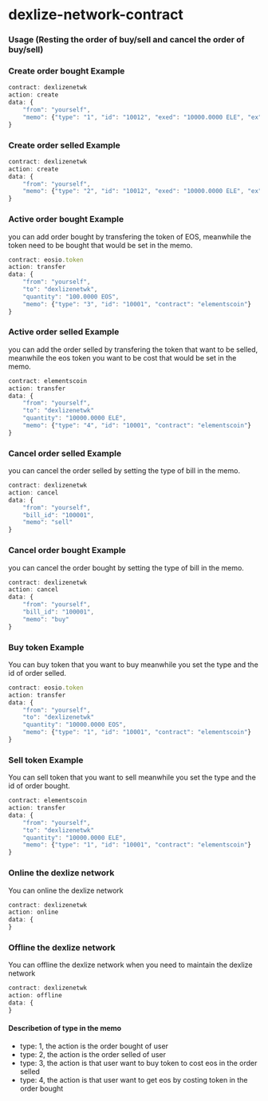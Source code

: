 # dexlize-network-contract


### Usage (Resting the order of buy/sell and cancel the order of buy/sell)

### Create order bought Example
```js
contract: dexlizenetwk
action: create
data: {
    "from": "yourself",
    "memo": {"type": "1", "id": "10012", "exed": "10000.0000 ELE", "ex": "10.0000 EOS", "contract": "elementscoin"}
}
```

### Create order selled Example
```js
contract: dexlizenetwk
action: create
data: {
    "from": "yourself",
    "memo": {"type": "2", "id": "10012", "exed": "10000.0000 ELE", "ex": "10.0000 EOS", "contract": "elementscoin"}
}
```

### Active order bought Example
you can add order bought by transfering the token of EOS, meanwhile the token need to be bought that 
would be set in the memo. 

```js
contract: eosio.token
action: transfer
data: {
    "from": "yourself",
    "to": "dexlizenetwk",
    "quantity": "100.0000 EOS",
    "memo": {"type": "3", "id": "10001", "contract": "elementscoin"}
}
```

### Active order selled Example
you can add the order selled by transfering the token that want to be selled, meanwhile the eos token
you want to be cost that would be set in the memo.

```js
contract: elementscoin
action: transfer
data: {
    "from": "yourself",
    "to": "dexlizenetwk"
    "quantity": "10000.0000 ELE",
    "memo": {"type": "4", "id": "10001", "contract": "elementscoin"}
}
```

### Cancel order selled Example
you can cancel the order selled by setting the type of bill in the memo.

```js
contract: dexlizenetwk
action: cancel
data: {
    "from": "yourself",
    "bill_id": "100001",
    "memo": "sell"
}
```

### Cancel order bought Example
you can cancel the order bought by setting the type of bill in the memo.

```js
contract: dexlizenetwk
action: cancel
data: {
    "from": "yourself",
    "bill_id": "100001",
    "memo": "buy"
}
```

### Buy token Example
You can buy token that you want to buy meanwhile you set the type and the id of order selled.

```js
contract: eosio.token
action: transfer
data: {
    "from": "yourself",
    "to": "dexlizenetwk"
    "quantity": "10000.0000 EOS",
    "memo": {"type": "1", "id": "10001", "contract": "elementscoin"}
}
```

### Sell token Example
You can sell token that you want to sell meanwhile you set the type and the id of order bought.

```js
contract: elementscoin
action: transfer
data: {
    "from": "yourself",
    "to": "dexlizenetwk"
    "quantity": "10000.0000 ELE",
    "memo": {"type": "1", "id": "10001", "contract": "elementscoin"}
}
```

### Online the dexlize network
You can online the dexlize network
```js
contract: dexlizenetwk
action: online
data: {
}
```

### Offline the dexlize network
You can offline the dexlize network when you need to maintain the dexlize network
```js
contract: dexlizenetwk
action: offline
data: {
}
```

#### Describetion of type in the memo
 * type: 1, the action is the order bought of user
 * type: 2, the action is the order selled of user
 * type: 3, the action is that user want to buy token to cost eos in the order selled
 * type: 4, the action is that user want to get eos by costing token in the order bought